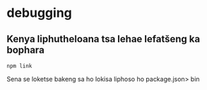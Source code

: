# debugging

## Kenya liphutheloana tsa lehae lefatšeng ka bophara

`npm link`

Sena se loketse bakeng sa ho lokisa liphoso ho package.json> bin